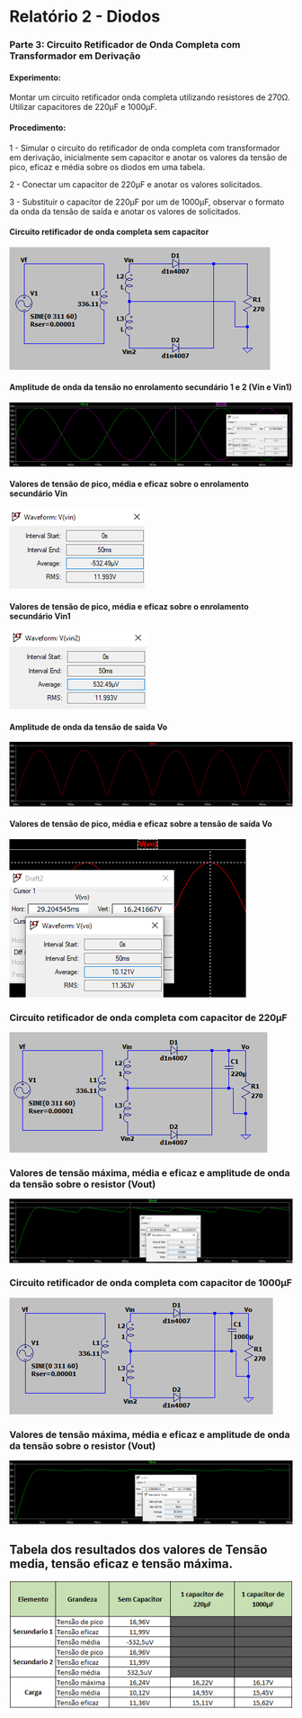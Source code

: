 # Relatório 2 - Diodos

### Parte 3: Circuito Retificador de Onda Completa com Transformador em Derivação

#### Experimento:

Montar um circuito retificador onda completa utilizando resistores de 270Ω.
Utilizar capacitores de 220μF e 1000μF.

#### Procedimento:

1 - Simular o circuito do retificador de onda completa com transformador em derivação, inicialmente sem capacitor e anotar os valores da tensão de pico, eficaz e média sobre os diodos em uma tabela.

2 - Conectar um capacitor de 220μF e anotar os valores solicitados.

3 - Substituir o capacitor de 220μF por um de 1000μF, observar o formato da onda da tensão de saída e anotar os valores de solicitados.

#### Circuito retificador de onda completa sem capacitor

![nome](/relatorio_eletronica_1/circuitoderi.png)

#### Amplitude de onda da tensão no enrolamento secundário 1 e 2 (Vin e Vin1)

![nome](/relatorio_eletronica_1/vin1vin2.png)

#### Valores de tensão de pico, média e eficaz sobre o enrolamento secundário Vin

![nome](/relatorio_eletronica_1/vinbla.png)

#### Valores de tensão de pico, média e eficaz sobre o enrolamento secundário Vin1

![nome](/relatorio_eletronica_1/vin1bla.png)

#### Amplitude de onda da tensão de saida Vo

![nome](/relatorio_eletronica_1/vobla.png)

#### Valores de tensão de pico, média e eficaz sobre a tensão de saída Vo

![nome](/relatorio_eletronica_1/vobla1.png)

### Circuito retificador de onda completa com capacitor de 220μF

![nome](/relatorio_eletronica_1/capacibla.png)

### Valores de tensão máxima, média e eficaz e amplitude de onda da tensão sobre o resistor (Vout)

![nome](/relatorio_eletronica_1/voutbla.png)

### Circuito retificador de onda completa com capacitor de 1000μF

![nome](/relatorio_eletronica_1/vo2bla.png)

### Valores de tensão máxima, média e eficaz e amplitude de onda da tensão sobre o resistor (Vout)

![nome](/relatorio_eletronica_1/vout2bla.png)

## Tabela dos resultados dos valores de Tensão media, tensão eficaz e tensão máxima.

![nome](/relatorio_eletronica_1/planilha3.png)

